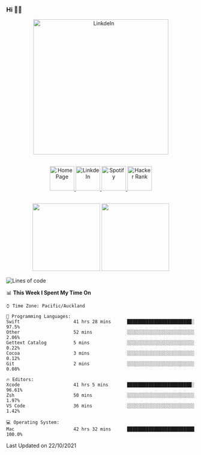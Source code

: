 ### Hi 👋🏻
<p align="center">
 <img alt="LinkdeIn" width="360px" src="https://media.giphy.com/media/fbyGEE9mlqDyE/giphy.gif?cid=ecf05e479e3sjlimgnu6742uu0i3fsxrozdeiq7ngv5qowed&rid=giphy.gif&ct=g" />
</p>

<p align="center">
<br/>
<a href="https://liguo.jiao.co.nz">
  <img alt="Home Page" width="65px" src="https://image.flaticon.com/icons/svg/725/725322.svg" />
</a>
<a href="https://www.linkedin.com/in/liguojiaouc">
  <img alt="LinkdeIn" width="65px" src="https://image.flaticon.com/icons/svg/725/725337.svg" />
</a>
<a href="https://open.spotify.com/user/1233857145?si=96fbba946f584236">
  <img alt="Spotify" width="65px" src="https://image.flaticon.com/icons/svg/725/725281.svg" />
</a>
<a href="https://www.hackerrank.com/iceman201">
  <img alt="Hacker Rank" width="65px" src="https://upload.wikimedia.org/wikipedia/commons/4/40/HackerRank_Icon-1000px.png" />
</a>
</p>

<p align="center">
<br/>
<img height="180px" src="https://github-readme-stats.vercel.app/api/top-langs/?username=iceman201&show_icons=true&layout=compact&theme=onedark&hide_border=true"/>
<img height="180px" src="https://github-readme-stats.vercel.app/api?username=iceman201&show_icons=true&count_private=true&theme=onedark&include_all_commits=true&hide_border=true"/>
</p>

<!--START_SECTION:waka-->
![Lines of code](https://img.shields.io/badge/From%20Hello%20World%20I%27ve%20Written-1.5%20million%20lines%20of%20code-blue)

📊 **This Week I Spent My Time On** 

```text
⌚︎ Time Zone: Pacific/Auckland

💬 Programming Languages: 
Swift                    41 hrs 28 mins      ████████████████████████░   97.5% 
Other                    52 mins             ░░░░░░░░░░░░░░░░░░░░░░░░░   2.06% 
Gettext Catalog          5 mins              ░░░░░░░░░░░░░░░░░░░░░░░░░   0.22% 
Cocoa                    3 mins              ░░░░░░░░░░░░░░░░░░░░░░░░░   0.12% 
Git                      2 mins              ░░░░░░░░░░░░░░░░░░░░░░░░░   0.08%

🔥 Editors: 
Xcode                    41 hrs 5 mins       ████████████████████████░   96.61% 
Zsh                      50 mins             ░░░░░░░░░░░░░░░░░░░░░░░░░   1.97% 
VS Code                  36 mins             ░░░░░░░░░░░░░░░░░░░░░░░░░   1.42%

💻 Operating System: 
Mac                      42 hrs 32 mins      █████████████████████████   100.0%

```


 Last Updated on 22/10/2021
<!--END_SECTION:waka-->

<!--
**iceman201/iceman201** is a ✨ _special_ ✨ repository because its `README.md` (this file) appears on your GitHub profile.

Here are some ideas to get you started:

- 🔭 I’m currently working on ...
- 🌱 I’m currently learning ...
- 👯 I’m looking to collaborate on ...
- 🤔 I’m looking for help with ...
- 💬 Ask me about ...
- 📫 How to reach me: ...
- 😄 Pronouns: ...
- ⚡ Fun fact: ...
-->
